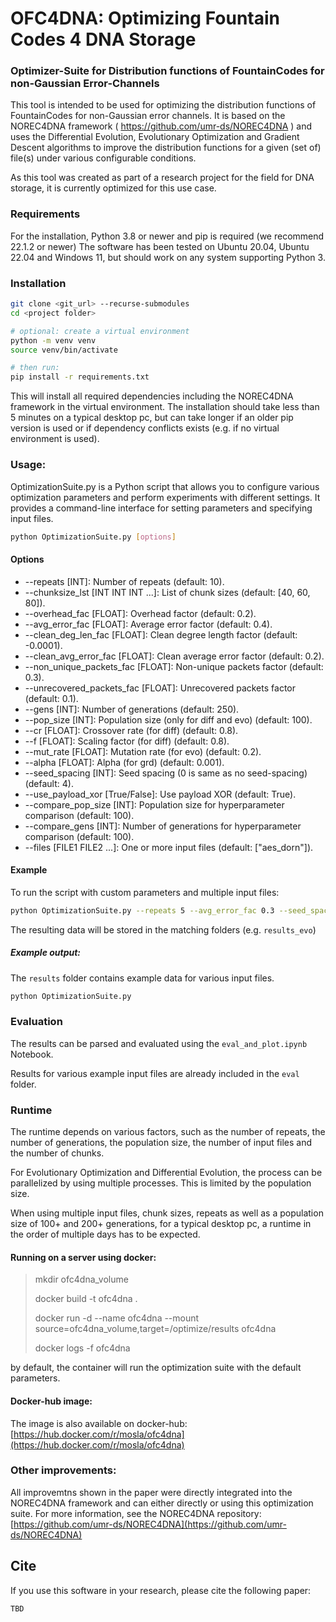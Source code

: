 # OFC4DNA: Optimizing Fountain Codes 4 DNA Storage
### Optimizer-Suite for Distribution functions of FountainCodes for non-Gaussian Error-Channels

This tool is intended to be used for optimizing the distribution functions of FountainCodes for non-Gaussian error
channels.
It is based on the NOREC4DNA framework ( https://github.com/umr-ds/NOREC4DNA ) and uses the Differential Evolution,
Evolutionary Optimization and Gradient Descent algorithms to improve the distribution functions for a given (set of)
file(s) under various configurable conditions.

As this tool was created as part of a research project for the field for DNA storage, it is currently optimized for this
use case.

### Requirements

For the installation, Python 3.8 or newer and pip is required (we recommend 22.1.2 or newer)
The software has been tested on Ubuntu 20.04, Ubuntu 22.04 and Windows 11, but should work on any system supporting
Python 3.

### Installation

```bash
git clone <git_url> --recurse-submodules
cd <project folder>

# optional: create a virtual environment
python -m venv venv
source venv/bin/activate

# then run:
pip install -r requirements.txt
```

This will install all required dependencies including the NOREC4DNA framework in the virtual environment.
The installation should take less than 5 minutes on a typical desktop pc, but can take longer if an older pip version is
used or if dependency conflicts exists
(e.g. if no virtual environment is used).

### Usage:

OptimizationSuite.py is a Python script that allows you to configure various optimization parameters and perform
experiments with different settings.
It provides a command-line interface for setting parameters and specifying input files.

```bash
python OptimizationSuite.py [options]
```

#### Options

- --repeats [INT]: Number of repeats (default: 10).
- --chunksize_lst [INT INT INT ...]: List of chunk sizes (default: [40, 60, 80]).
- --overhead_fac [FLOAT]: Overhead factor (default: 0.2).
- --avg_error_fac [FLOAT]: Average error factor (default: 0.4).
- --clean_deg_len_fac [FLOAT]: Clean degree length factor (default: -0.0001).
- --clean_avg_error_fac [FLOAT]: Clean average error factor (default: 0.2).
- --non_unique_packets_fac [FLOAT]: Non-unique packets factor (default: 0.3).
- --unrecovered_packets_fac [FLOAT]: Unrecovered packets factor (default: 0.1).
- --gens [INT]: Number of generations (default: 250).
- --pop_size [INT]: Population size (only for diff and evo) (default: 100).
- --cr [FLOAT]: Crossover rate (for diff) (default: 0.8).
- --f [FLOAT]: Scaling factor (for diff) (default: 0.8).
- --mut_rate [FLOAT]: Mutation rate (for evo) (default: 0.2).
- --alpha [FLOAT]: Alpha (for grd) (default: 0.001).
- --seed_spacing [INT]: Seed spacing (0 is same as no seed-spacing) (default: 4).
- --use_payload_xor [True/False]: Use payload XOR (default: True).
- --compare_pop_size [INT]: Population size for hyperparameter comparison (default: 100).
- --compare_gens [INT]: Number of generations for hyperparameter comparison (default: 100).
- --files [FILE1 FILE2 ...]: One or more input files (default: ["aes_dorn"]).

#### Example

To run the script with custom parameters and multiple input files:

```bash
python OptimizationSuite.py --repeats 5 --avg_error_fac 0.3 --seed_spacing 2 --files Dorn Dorn.pdf aes_Dorn
```

The resulting data will be stored in the matching folders (e.g. `results_evo`)

##### Example output:

The `results` folder contains example data for various input files.

```bash
python OptimizationSuite.py
```

### Evaluation

The results can be parsed and evaluated using the `eval_and_plot.ipynb` Notebook.

Results for various example input files are already included in the `eval` folder.
### Runtime

The runtime depends on various factors, such as the number of repeats, the number of generations, the population size,
the number of input files and the number of chunks.

For Evolutionary Optimization and Differential Evolution, the process can be parallelized by using multiple processes.
This is limited by the population size.

When using multiple input files, chunk sizes, repeats as well as a population size of 100+ and 200+ generations,
for a typical desktop pc, a runtime in the order of multiple days has to be expected.

#### Running on a server using docker:

> mkdir ofc4dna_volume
>
> docker build -t ofc4dna .
>
> docker run -d --name ofc4dna --mount source=ofc4dna_volume,target=/optimize/results ofc4dna
>
> docker logs -f ofc4dna

by default, the container will run the optimization suite with the default parameters.

#### Docker-hub image:
The image is also available on docker-hub:
[https://hub.docker.com/r/mosla/ofc4dna](https://hub.docker.com/r/mosla/ofc4dna)

### Other improvements:
All improvemtns shown in the paper were directly integrated into the NOREC4DNA framework and can either directly or 
using this optimization suite.
For more information, see the NOREC4DNA repository:
[https://github.com/umr-ds/NOREC4DNA](https://github.com/umr-ds/NOREC4DNA)

## Cite

If you use this software in your research, please cite the following paper:

```
TBD
```
